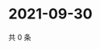 # 2021-09-30

共 0 条

<!-- BEGIN WEIBO -->
<!-- 最后更新时间 Thu Sep 30 2021 16:13:04 GMT+0800 (China Standard Time) -->

<!-- END WEIBO -->
